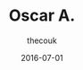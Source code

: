 ---
layout: author
title: "Oscar A."
author: thecouk
permalink: /blog/authors/thecouk/
date: 2016-07-01
---